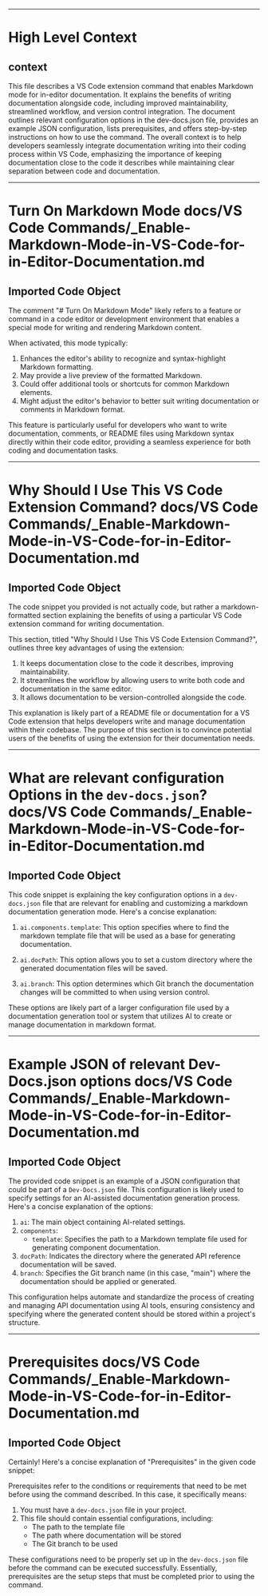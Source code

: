 

  ---
# High Level Context
## context
This file describes a VS Code extension command that enables Markdown mode for in-editor documentation. It explains the benefits of writing documentation alongside code, including improved maintainability, streamlined workflow, and version control integration. The document outlines relevant configuration options in the dev-docs.json file, provides an example JSON configuration, lists prerequisites, and offers step-by-step instructions on how to use the command. The overall context is to help developers seamlessly integrate documentation writing into their coding process within VS Code, emphasizing the importance of keeping documentation close to the code it describes while maintaining clear separation between code and documentation.

---
# Turn On Markdown Mode docs/VS Code Commands/_Enable-Markdown-Mode-in-VS-Code-for-in-Editor-Documentation.md
## Imported Code Object
The comment "# Turn On Markdown Mode" likely refers to a feature or command in a code editor or development environment that enables a special mode for writing and rendering Markdown content.

When activated, this mode typically:

1. Enhances the editor's ability to recognize and syntax-highlight Markdown formatting.
2. May provide a live preview of the formatted Markdown.
3. Could offer additional tools or shortcuts for common Markdown elements.
4. Might adjust the editor's behavior to better suit writing documentation or comments in Markdown format.

This feature is particularly useful for developers who want to write documentation, comments, or README files using Markdown syntax directly within their code editor, providing a seamless experience for both coding and documentation tasks.

---
# Why Should I Use This VS Code Extension Command? docs/VS Code Commands/_Enable-Markdown-Mode-in-VS-Code-for-in-Editor-Documentation.md
## Imported Code Object
The code snippet you provided is not actually code, but rather a markdown-formatted section explaining the benefits of using a particular VS Code extension command for writing documentation.

This section, titled "Why Should I Use This VS Code Extension Command?", outlines three key advantages of using the extension:

1. It keeps documentation close to the code it describes, improving maintainability.
2. It streamlines the workflow by allowing users to write both code and documentation in the same editor.
3. It allows documentation to be version-controlled alongside the code.

This explanation is likely part of a README file or documentation for a VS Code extension that helps developers write and manage documentation within their codebase. The purpose of this section is to convince potential users of the benefits of using the extension for their documentation needs.

---
# What are relevant configuration Options in the `dev-docs.json`? docs/VS Code Commands/_Enable-Markdown-Mode-in-VS-Code-for-in-Editor-Documentation.md
## Imported Code Object
This code snippet is explaining the key configuration options in a `dev-docs.json` file that are relevant for enabling and customizing a markdown documentation generation mode. Here's a concise explanation:

1. `ai.components.template`: This option specifies where to find the markdown template file that will be used as a base for generating documentation.

2. `ai.docPath`: This option allows you to set a custom directory where the generated documentation files will be saved.

3. `ai.branch`: This option determines which Git branch the documentation changes will be committed to when using version control.

These options are likely part of a larger configuration file used by a documentation generation tool or system that utilizes AI to create or manage documentation in markdown format.

---
# Example JSON of relevant Dev-Docs.json options docs/VS Code Commands/_Enable-Markdown-Mode-in-VS-Code-for-in-Editor-Documentation.md
## Imported Code Object
The provided code snippet is an example of a JSON configuration that could be part of a `Dev-Docs.json` file. This configuration is likely used to specify settings for an AI-assisted documentation generation process. Here's a concise explanation of the options:

1. `ai`: The main object containing AI-related settings.
2. `components`: 
   - `template`: Specifies the path to a Markdown template file used for generating component documentation.
3. `docPath`: Indicates the directory where the generated API reference documentation will be saved.
4. `branch`: Specifies the Git branch name (in this case, "main") where the documentation should be applied or generated.

This configuration helps automate and standardize the process of creating and managing API documentation using AI tools, ensuring consistency and specifying where the generated content should be stored within a project's structure.

---
# Prerequisites docs/VS Code Commands/_Enable-Markdown-Mode-in-VS-Code-for-in-Editor-Documentation.md
## Imported Code Object
Certainly! Here's a concise explanation of "Prerequisites" in the given code snippet:

Prerequisites refer to the conditions or requirements that need to be met before using the command described. In this case, it specifically means:

1. You must have a `dev-docs.json` file in your project.
2. This file should contain essential configurations, including:
   - The path to the template file
   - The path where documentation will be stored
   - The Git branch to be used

These configurations need to be properly set up in the `dev-docs.json` file before the command can be executed successfully. Essentially, prerequisites are the setup steps that must be completed prior to using the command.

  